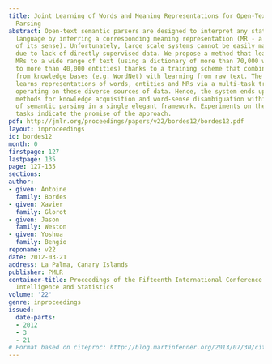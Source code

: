 ```yaml
---
title: Joint Learning of Words and Meaning Representations for Open-Text Semantic
  Parsing
abstract: Open-text semantic parsers are designed to interpret any statement in natural
  language by inferring a corresponding meaning representation (MR - a formal representation
  of its sense). Unfortunately, large scale systems cannot be easily machine-learned
  due to lack of directly supervised data. We propose a method that learns to assign
  MRs to a wide range of text (using a dictionary of more than 70,000 words mapped
  to more than 40,000 entities) thanks to a training scheme that combines learning
  from knowledge bases (e.g. WordNet) with learning from raw text. The model jointly
  learns representations of words, entities and MRs via a multi-task training process
  operating on these diverse sources of data. Hence, the system ends up providing
  methods for knowledge acquisition and word-sense disambiguation within the context
  of semantic parsing in a single elegant framework. Experiments on these various
  tasks indicate the promise of the approach.
pdf: http://jmlr.org/proceedings/papers/v22/bordes12/bordes12.pdf
layout: inproceedings
id: bordes12
month: 0
firstpage: 127
lastpage: 135
page: 127-135
sections: 
author:
- given: Antoine
  family: Bordes
- given: Xavier
  family: Glorot
- given: Jason
  family: Weston
- given: Yoshua
  family: Bengio
reponame: v22
date: 2012-03-21
address: La Palma, Canary Islands
publisher: PMLR
container-title: Proceedings of the Fifteenth International Conference on Artificial
  Intelligence and Statistics
volume: '22'
genre: inproceedings
issued:
  date-parts:
  - 2012
  - 3
  - 21
# Format based on citeproc: http://blog.martinfenner.org/2013/07/30/citeproc-yaml-for-bibliographies/
---
```

